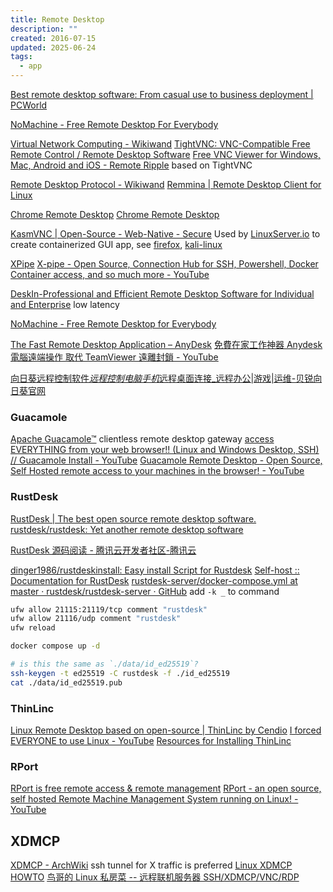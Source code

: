 ```yaml
---
title: Remote Desktop
description: ""
created: 2016-07-15
updated: 2025-06-24
tags:
  - app
---
```


[Best remote desktop software: From casual use to business deployment | PCWorld](https://www.pcworld.com/article/703570/best-remote-desktop-software-from-casual-use-to-business-deployment.html)

[NoMachine - Free Remote Desktop For Everybody](https://www.nomachine.com/)

[Virtual Network Computing - Wikiwand](https://www.wikiwand.com/en/Virtual_Network_Computing)
[TightVNC: VNC-Compatible Free Remote Control / Remote Desktop Software](http://www.tightvnc.com/)
[Free VNC Viewer for Windows, Mac, Android and iOS - Remote Ripple](https://remoteripple.com/) based on TightVNC

[Remote Desktop Protocol - Wikiwand](https://www.wikiwand.com/en/Remote_Desktop_Protocol)
[Remmina | Remote Desktop Client for Linux](http://www.remmina.org/wp/)

[Chrome Remote Desktop](https://remotedesktop.google.com/)
[Chrome Remote Desktop](https://chromewebstore.google.com/detail/chrome-remote-desktop/inomeogfingihgjfjlpeplalcfajhgai)

[KasmVNC | Open-Source - Web-Native - Secure](https://www.kasmweb.com/kasmvnc)
Used by [LinuxServer.io](https://docs.linuxserver.io/) to create containerized GUI app, see [firefox](https://docs.linuxserver.io/images/docker-firefox/), [kali-linux](https://docs.linuxserver.io/images/docker-kali-linux/)

[XPipe](https://xpipe.io/)
[X-pipe - Open Source, Connection Hub for SSH, Powershell, Docker Container access, and so much more - YouTube](https://www.youtube.com/watch?v=wjd3E0EN2xk)

[DeskIn-Professional and Efficient Remote Desktop Software for Individual and Enterprise](https://www.deskin.io/) low latency

[NoMachine - Free Remote Desktop for Everybody](https://www.nomachine.com/)

[The Fast Remote Desktop Application – AnyDesk](https://anydesk.com/en)
[免費在家工作神器 Anydesk 電腦遠端操作 取代 TeamViewer 遠離封鎖 - YouTube](https://www.youtube.com/watch?v=L4TrssM3KpE)

[向日葵远程控制软件*远程控制电脑手机*远程桌面连接\_远程办公|游戏|运维-贝锐向日葵官网](https://sunlogin.oray.com/)

### Guacamole

[Apache Guacamole™](https://guacamole.apache.org/) clientless remote desktop gateway
[access EVERYTHING from your web browser!! (Linux and Windows Desktop, SSH) // Guacamole Install - YouTube](https://www.youtube.com/watch?v=gsvS2M5knOw)
[Guacamole Remote Desktop - Open Source, Self Hosted remote access to your machines in the browser! - YouTube](https://www.youtube.com/watch?v=DGw6P5Lkj-U)

### RustDesk

[RustDesk | The best open source remote desktop software.](https://rustdesk.com/)
[rustdesk/rustdesk: Yet another remote desktop software](https://github.com/rustdesk/rustdesk)

[RustDesk 源码阅读 - 腾讯云开发者社区-腾讯云](https://cloud.tencent.com/developer/article/1897847)

[dinger1986/rustdeskinstall: Easy install Script for Rustdesk](https://github.com/dinger1986/rustdeskinstall)
[Self-host :: Documentation for RustDesk](https://rustdesk.com/docs/en/self-host/)
[rustdesk-server/docker-compose.yml at master · rustdesk/rustdesk-server · GitHub](https://github.com/rustdesk/rustdesk-server/blob/master/docker-compose.yml) add `-k _` to command

```sh
ufw allow 21115:21119/tcp comment "rustdesk"
ufw allow 21116/udp comment "rustdesk"
ufw reload

docker compose up -d

# is this the same as `./data/id_ed25519`?
ssh-keygen -t ed25519 -C rustdesk -f ./id_ed25519
cat ./data/id_ed25519.pub
```

### ThinLinc

[Linux Remote Desktop based on open-source | ThinLinc by Cendio](https://www.cendio.com/)
[I forced EVERYONE to use Linux - YouTube](https://www.youtube.com/watch?v=qdo5lMR1lX4)
[Resources for Installing ThinLinc](https://academy.networkchuck.com/blog/ThinLincResources)

### RPort

[RPort is free remote access & remote management](https://rport.io/)
[RPort - an open source, self hosted Remote Machine Management System running on Linux! - YouTube](https://www.youtube.com/watch?v=Xc_5qE7ZyYA)

## XDMCP

[XDMCP - ArchWiki](https://wiki.archlinux.org/title/XDMCP) ssh tunnel for X traffic is preferred
[Linux XDMCP HOWTO](https://tldp.org/HOWTO/html_single/XDMCP-HOWTO/)
[鸟哥的 Linux 私房菜 -- 远程联机服务器 SSH/XDMCP/VNC/RDP](http://cn.linux.vbird.org/linux_server/0310telnetssh_3.php)
